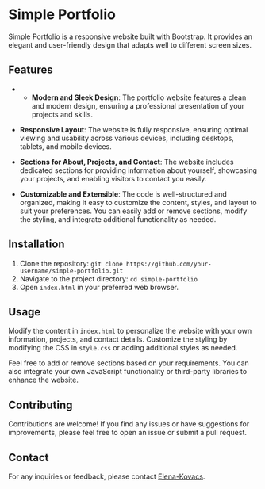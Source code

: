 # Simple Portfolio

Simple Portfolio is a responsive website built with Bootstrap. It provides an elegant and user-friendly design that adapts well to different screen sizes.

## Features

- - **Modern and Sleek Design**: The portfolio website features a clean and modern design, ensuring a professional presentation of your projects and skills.

- **Responsive Layout**: The website is fully responsive, ensuring optimal viewing and usability across various devices, including desktops, tablets, and mobile devices.

- **Sections for About, Projects, and Contact**: The website includes dedicated sections for providing information about yourself, showcasing your projects, and enabling visitors to contact you easily.

- **Customizable and Extensible**: The code is well-structured and organized, making it easy to customize the content, styles, and layout to suit your preferences. You can easily add or remove sections, modify the styling, and integrate additional functionality as needed.


## Installation

1. Clone the repository: `git clone https://github.com/your-username/simple-portfolio.git`
2. Navigate to the project directory: `cd simple-portfolio`
3. Open `index.html` in your preferred web browser.

## Usage

Modify the content in `index.html` to personalize the website with your own information, projects, and contact details. Customize the styling by modifying the CSS in `style.css` or adding additional styles as needed.

Feel free to add or remove sections based on your requirements. You can also integrate your own JavaScript functionality or third-party libraries to enhance the website.

## Contributing

Contributions are welcome! If you find any issues or have suggestions for improvements, please feel free to open an issue or submit a pull request.

## Contact

For any inquiries or feedback, please contact [Elena-Kovacs](mailto:kovacs.elena2@gmail.com).


